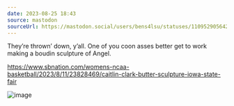 ```yaml
---
date: 2023-08-25 18:43
source: mastodon
sourceUrl: https://mastodon.social/users/bens4lsu/statuses/110952905642136151
---
```

<p>They’re thrown’ down, y’all.  One of you coon asses better get to work making a boudin sculpture of Angel.</p><p><a href="https://www.sbnation.com/womens-ncaa-basketball/2023/8/11/23828469/caitlin-clark-butter-sculpture-iowa-state-fair" target="_blank" rel="nofollow noopener noreferrer" translate="no"><span class="invisible">https://www.</span><span class="ellipsis">sbnation.com/womens-ncaa-baske</span><span class="invisible">tball/2023/8/11/23828469/caitlin-clark-butter-sculpture-iowa-state-fair</span></a></p>

<img src="" alt="image ">